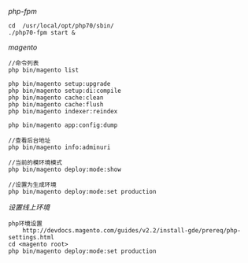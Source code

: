 
*php-fpm*

    cd  /usr/local/opt/php70/sbin/
    ./php70-fpm start &

*magento*
    
    //命令列表
    php bin/magento list

    php bin/magento setup:upgrade
    php bin/magento setup:di:compile
    php bin/magento cache:clean
    php bin/magento cache:flush
    php bin/magento indexer:reindex
    
    php bin/magento app:config:dump
    
    //查看后台地址
    php bin/magento info:adminuri
    
    //当前的模环境模式
    php bin/magento deploy:mode:show
    
    //设置为生成环境
    php bin/magento deploy:mode:set production
    
*设置线上环境*

    php环境设置
        http://devdocs.magento.com/guides/v2.2/install-gde/prereq/php-settings.html
    cd <magento root>
    php bin/magento deploy:mode:set production